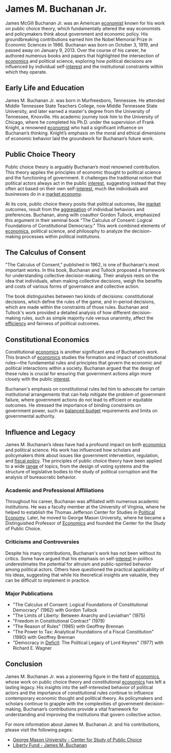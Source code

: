 # James M. Buchanan Jr.

James McGill Buchanan Jr. was an American [economist](../e/economist.md) known for his work on public choice theory, which fundamentally altered the way economists and policymakers think about government and economic policy. His groundbreaking contributions earned him the Nobel Memorial Prize in Economic Sciences in 1986. Buchanan was born on October 3, 1919, and passed away on January 9, 2013. Over the course of his career, he authored numerous books and papers that highlighted the intersection of [economics](../e/economics.md) and political science, exploring how political decisions are influenced by individual self-[interest](../i/interest.md) and the institutional constraints within which they operate.

## Early Life and Education

James M. Buchanan Jr. was born in Murfreesboro, Tennessee. He attended Middle Tennessee State Teachers College, now Middle Tennessee State University, and later earned a master's degree from the University of Tennessee, Knoxville. His academic journey took him to the University of Chicago, where he completed his Ph.D. under the supervision of Frank Knight, a renowned [economist](../e/economist.md) who had a significant influence on Buchanan’s thinking. Knight’s emphasis on the moral and ethical dimensions of economic behavior laid the groundwork for Buchanan’s future work.

## Public Choice Theory

Public choice theory is arguably Buchanan’s most renowned contribution. This theory applies the principles of economic thought to political science and the functioning of government. It challenges the traditional notion that political actors always act in the public [interest](../i/interest.md), suggesting instead that they often act based on their own self-[interest](../i/interest.md), much like individuals and businesses do in a [market economy](../m/market_economy.md).

At its core, public choice theory posits that political outcomes, like [market](../m/market.md) outcomes, result from the [aggregation](../a/aggregation.md) of individual behaviors and preferences. Buchanan, along with coauthor Gordon Tullock, emphasized this argument in their seminal book "The Calculus of Consent: Logical Foundations of Constitutional Democracy." This work combined elements of [economics](../e/economics.md), political science, and philosophy to analyze the decision-making processes within political institutions.

## The Calculus of Consent

"The Calculus of Consent," published in 1962, is one of Buchanan's most important works. In this book, Buchanan and Tullock proposed a framework for understanding collective decision-making. Their analysis rests on the idea that individuals, when making collective decisions, weigh the benefits and costs of various forms of governance and collective action.

The book distinguishes between two kinds of decisions: constitutional decisions, which define the rules of the game, and in-period decisions, which are made within the constraints of those rules. Buchanan and Tullock's work provided a detailed analysis of how different decision-making rules, such as simple majority rule versus unanimity, affect the [efficiency](../e/efficiency.md) and fairness of political outcomes.

## Constitutional Economics

Constitutional [economics](../e/economics.md) is another significant area of Buchanan’s work. This branch of [economics](../e/economics.md) studies the formation and impact of constitutional rules—the fundamental rules and principles that govern the economic and political interactions within a society. Buchanan argued that the design of these rules is crucial for ensuring that government actions align more closely with the public [interest](../i/interest.md).

Buchanan's emphasis on constitutional rules led him to advocate for certain institutional arrangements that can help mitigate the problem of government failure, where government actions do not lead to efficient or equitable outcomes. He stressed the importance of binding constraints on government power, such as [balanced budget](../b/balanced_budget.md) requirements and limits on governmental authority.

## Influence and Legacy

James M. Buchanan’s ideas have had a profound impact on both [economics](../e/economics.md) and political science. His work has influenced how scholars and policymakers think about issues like government intervention, regulation, and [fiscal policy](../f/fiscal_policy.md). The principles of public choice theory have been applied to a wide [range](../r/range.md) of topics, from the design of voting systems and the structure of legislative bodies to the study of political corruption and the analysis of bureaucratic behavior.

### Academic and Professional Affiliations

Throughout his career, Buchanan was affiliated with numerous academic institutions. He was a faculty member at the University of Virginia, where he helped to establish the Thomas Jefferson Center for Studies in [Political Economy](../p/political_economy.md). Later, he moved to George Mason University, where he became a Distinguished Professor of [Economics](../e/economics.md) and founded the Center for the Study of Public Choice.

### Criticisms and Controversies

Despite his many contributions, Buchanan's work has not been without its critics. Some have argued that his emphasis on self-[interest](../i/interest.md) in politics underestimates the potential for altruism and public-spirited behavior among political actors. Others have questioned the practical applicability of his ideas, suggesting that while his theoretical insights are valuable, they can be difficult to implement in practice.

### Major Publications
- "The Calculus of Consent: Logical Foundations of Constitutional Democracy" (1962) with Gordon Tullock
- "The Limits of Liberty: Between Anarchy and Leviathan" (1975)
- "Freedom in Constitutional Contract" (1978)
- "The Reason of Rules" (1985) with Geoffrey Brennan
- "The Power to Tax: Analytical Foundations of a Fiscal Constitution" (1980) with Geoffrey Brennan
- "Democracy in [Deficit](../d/deficit.md): The Political Legacy of Lord Keynes" (1977) with Richard E. Wagner

## Conclusion

James M. Buchanan Jr. was a pioneering figure in the field of [economics](../e/economics.md), whose work on public choice theory and constitutional [economics](../e/economics.md) has left a lasting legacy. His insights into the self-interested behavior of political actors and the importance of constitutional rules continue to influence contemporary economic thought and political theory. As policymakers and scholars continue to grapple with the complexities of government decision-making, Buchanan’s contributions provide a vital framework for understanding and improving the institutions that govern collective action.

For more information about James M. Buchanan Jr. and his contributions, please visit the following pages:

- [George Mason University - Center for Study of Public Choice](https://www.gmu.edu/centers/publicchoice/faculty/buchanan.html)
- [Liberty Fund - James M. Buchanan](https://www.libertyfund.org/about/james-m-buchanan)